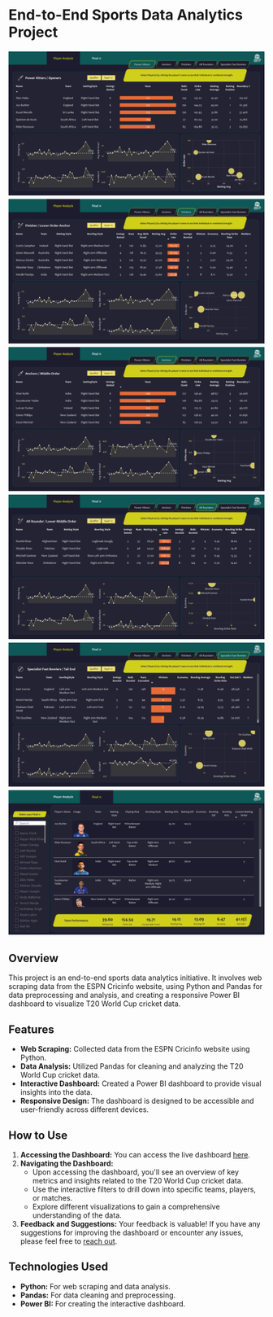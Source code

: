 <!DOCTYPE html>
<html lang="en">
<head>
    <meta charset="UTF-8">
    <meta name="viewport" content="width=device-width, initial-scale=1.0">
    <title>End-to-End Sports Data Analytics Project</title>
</head>
<body>
   <h1>End-to-End Sports Data Analytics Project</h1>
    
   <img src="images/dashboard_screenshot1.jpg" alt="Dashboard Screenshot" style="max-width: 100%;">
   <img src="images/dashboard_screenshot2.jpg" alt="Dashboard Screenshot" style="max-width: 100%;">
   <img src="images/dashboard_screenshot3.jpg" alt="Dashboard Screenshot" style="max-width: 100%;">
   <img src="images/dashboard_screenshot4.jpg" alt="Dashboard Screenshot" style="max-width: 100%;">
   <img src="images/dashboard_screenshot5.jpg" alt="Dashboard Screenshot" style="max-width: 100%;">
   <img src="images/dashboard_screenshot6.jpg" alt="Dashboard Screenshot" style="max-width: 100%;">

   <h2>Overview</h2>

   <p>This project is an end-to-end sports data analytics initiative. It involves web scraping data from the ESPN Cricinfo website, using Python and Pandas for data preprocessing and analysis, and creating a responsive Power BI dashboard to visualize T20 World Cup cricket data.</p>

   <h2>Features</h2>

   <ul>
        <li><strong>Web Scraping:</strong> Collected data from the ESPN Cricinfo website using Python.</li>
        <li><strong>Data Analysis:</strong> Utilized Pandas for cleaning and analyzing the T20 World Cup cricket data.</li>
        <li><strong>Interactive Dashboard:</strong> Created a Power BI dashboard to provide visual insights into the data.</li>
        <li><strong>Responsive Design:</strong> The dashboard is designed to be accessible and user-friendly across different devices.</li>
   </ul>

   <h2>How to Use</h2>

   <ol>
        <li><strong>Accessing the Dashboard:</strong> You can access the live dashboard <a href="insert_link_to_powerbi_dashboard_here">here</a>.</li>
        <li><strong>Navigating the Dashboard:</strong>
            <ul>
                <li>Upon accessing the dashboard, you'll see an overview of key metrics and insights related to the T20 World Cup cricket data.</li>
                <li>Use the interactive filters to drill down into specific teams, players, or matches.</li>
                <li>Explore different visualizations to gain a comprehensive understanding of the data.</li>
            </ul>
        </li>
        <li><strong>Feedback and Suggestions:</strong> Your feedback is valuable! If you have any suggestions for improving the dashboard or encounter any issues, please feel free to <a href="mailto:your_email@example.com">reach out</a>.</li>
   </ol>

   <h2>Technologies Used</h2>

   <ul>
        <li><strong>Python:</strong> For web scraping and data analysis.</li>
        <li><strong>Pandas:</strong> For data cleaning and preprocessing.</li>
        <li><strong>Power BI:</strong> For creating the interactive dashboard.</li>
   </ul>


</body>
</html>
